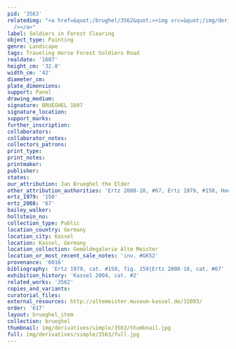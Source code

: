 ```yaml
---
pid: '3563'
relatedimg: "<a href=&quot;/brughel/3562&quot;><img src=&quot;/img/derivatives/simple/3562/thumbnail.jpg&quot;
  /></a>"
label: Soldiers in Forest Clearing
object_type: Painting
genre: Landscape
tags: Traveling Horse Forest Soldiers Road
realdate: '1607'
height_cm: '32.8'
width_cm: '42'
diameter_cm: 
plate_dimensions: 
support: Panel
drawing_medium: 
signature: BRUEGHEL 1607
signature_location: 
support_marks: 
further_inscription: 
collaborators: 
collaborator_notes: 
collectors_patrons: 
print_type: 
print_notes: 
printmaker: 
publisher: 
states: 
our_attribution: Jan Brueghel the Elder
other_attribution_authorities: 'Ertz 2008-10, #67, Ertz 1979, #150, Honig database'
ertz_1979: '150'
ertz_2008: '67'
bailey_walker: 
hollstein_no: 
collection_type: Public
location_country: Germany
location_city: Kassel
location: Kassel, Germany
location_collection: Gemäldegalerie Alte Meister
location_or_most_recent_sale_notes: 'inv. #GK52'
provenance: '6016'
bibliography: 'Ertz 1979, cat. #150, fig. 159|Ertz 2008-10, cat. #67'
exhibition_history: 'Kassel 2004, cat. #2'
related_works: '3562'
copies_and_variants: 
curatorial_files: 
external_resources: http://altemeister.museum-kassel.de/32093/
order: '617'
layout: brueghel_item
collection: brueghel
thumbnail: img/derivatives/simple/3563/thumbnail.jpg
full: img/derivatives/simple/3563/full.jpg
---
```

